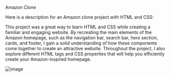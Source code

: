 Amazon Clone

Here is a description for an Amazon clone project with HTML and CSS:

This project was a great way to learn HTML and CSS while creating a familiar and engaging website. 
By recreating the main elements of the Amazon homepage, such as the navigation bar, search bar, hero section, cards, and footer, I  gain a solid understanding of how these components come together to create an attractive website. 
Throughout the project, I also explore different HTML tags and CSS properties that will help you efficiently create your Amazon-inspired homepage.


![image](https://github.com/pushpdant/Amazon-Clone/assets/55237217/e32bf0df-941f-4d63-ac18-2987a90bd269)


